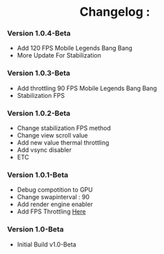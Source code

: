 <h1 align="center">Changelog :</h1>

### Version 1.0.4-Beta

- Add 120 FPS Mobile Legends Bang Bang
- More Update For Stabilization

### Version 1.0.3-Beta

- Add throttling 90 FPS Mobile Legends Bang Bang
- Stabilization FPS

### Version 1.0.2-Beta

- Change stabilization FPS method
- Change view scroll value
- Add new value thermal throttling
- Add vsync disabler
- ETC

### Version 1.0.1-Beta

- Debug compotition to GPU
- Change swapinterval : 90
- Add render engine enabler
- Add FPS Throttling [Here](https://developer.android.com/games/gamemode/gamemode-interventions#fps_throttling)

### Version 1.0-Beta

- Initial Build v1.0-Beta
